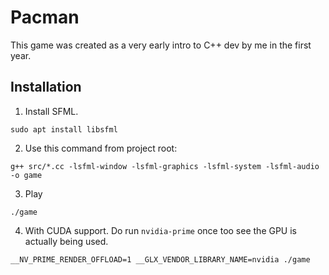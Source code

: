 # Pacman

This game was created as a very early intro to C++ dev by me in the first
year.

## Installation

1. Install SFML.

```
sudo apt install libsfml
```

2. Use this command from project root:

```
g++ src/*.cc -lsfml-window -lsfml-graphics -lsfml-system -lsfml-audio -o game
```

3. Play

```
./game
```

4. With CUDA support. Do run `nvidia-prime` once too see the GPU is actually
   being used.

```
__NV_PRIME_RENDER_OFFLOAD=1 __GLX_VENDOR_LIBRARY_NAME=nvidia ./game
```
